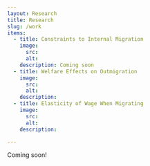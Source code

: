 ```yaml
---
layout: Research
title: Research
slug: /work
items:
  - title: Constraints to Internal Migration
    image:
      src:
      alt:
    description: Coming soon
  - title: Welfare Effects on Outmigration
    image:
      src:
      alt:
    description:
  - title: Elasticity of Wage When Migrating
    image:
      src:
      alt:
    description:

---
```


Coming soon!
<br />
<br />
